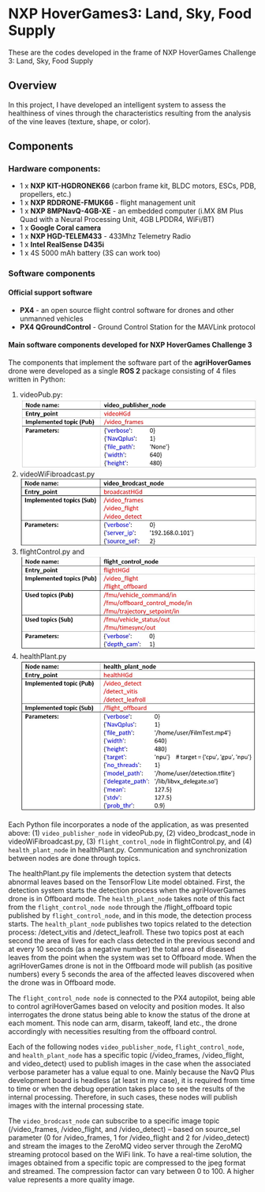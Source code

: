 # NXP HoverGames3: Land, Sky, Food Supply

These are the codes developed in the frame of NXP HoverGames Challenge 3: Land, Sky, Food Supply

## Overview

In this project, I have developed an intelligent system to assess the healthiness of vines through the characteristics resulting from the analysis of the vine leaves (texture, shape, or color). 

## Components

### Hardware components:

- 1 x **NXP KIT-HGDRONEK66** (carbon frame kit, BLDC motors, ESCs, PDB, propellers, etc.)
- 1 x **NXP RDDRONE-FMUK66** - flight management unit
- 1 x **NXP 8MPNavQ-4GB-XE** - an embedded computer (i.MX 8M Plus Quad with a Neural Processing Unit, 4GB LPDDR4, WiFi/BT)
- 1 x **Google Coral camera**
- 1 x **NXP HGD-TELEM433** - 433Mhz Telemetry Radio 
- 1 x **Intel RealSense D435i**
- 1 x 4S 5000 mAh battery (3S can work too)

### Software components

#### Official support software

- **PX4** - an open source flight control software for drones and other unmanned vehicles
- **PX4 QGroundControl** - Ground Control Station for the MAVLink protocol

#### Main software components developed for NXP HoverGames Challenge 3

The components that implement the software part of the **agriHoverGames** drone were developed as a single **ROS 2** package consisting of 4 files written in Python:
1. videoPub.py:
![videoPub.py file info](./Imgs/01_file.JPG)
2. videoWiFibroadcast.py
![videoWiFibroadcast.py file info](./Imgs/02_file.JPG)
3. flightControl.py and
![flightControl.py file info](./Imgs/03_file.JPG)
4. healthPlant.py 
![healthPlant.py file info](./Imgs/04_file.JPG)

Each Python file incorporates a node of the application, as was presented above: (1) `video_publisher_node` in videoPub.py, (2) video_brodcast_node in videoWiFibroadcast.py, (3) `flight_control_node` in flightControl.py, and (4)  `health_plant_node` in healthPlant.py. Communication and synchronization between nodes are done through topics.

The healthPlant.py file implements the detection system that detects abnormal leaves based on the TensorFlow Lite model obtained. First, the detection system starts the detection process when the agriHoverGames drone is in Offboard mode. The `health_plant_node` takes note of this fact from the `flight_control_node node` through the /flight_offboard topic published by `flight_control_node`, and in this mode, the detection process starts. The `health_plant_node` publishes two topics related to the detection process: /detect_vitis and /detect_leafroll. These two topics post at each second the area of lives for each class detected in the previous second and at every 10 seconds (as a negative number) the total area of diseased leaves from the point when the system was set to Offboard mode. When the agriHoverGames drone is not in the Offboard mode will publish (as positive numbers) every 5 seconds the area of the affected leaves discovered when the drone was in Offboard mode.

The `flight_control_node node` is connected to the PX4 autopilot, being able to control agriHoverGames based on velocity and position modes. It also interrogates the drone status being able to know the status of the drone at each moment. This node can arm, disarm, takeoff, land etc., the drone accordingly with necessities resulting from the offboard control.

Each of the following nodes `video_publisher_node`, `flight_control_node`, and `health_plant_node` has a specific topic (/video_frames, /video_flight, and video_detect) used to publish images in the case when the associated verbose parameter has a value equal to one. Mainly because the NavQ Plus development board is headless (at least in my case), it is required from time to time or when the debug operation takes place to see the results of the internal processing. Therefore, in such cases, these nodes will publish images with the internal processing state.

The `video_brodcast_node` can subscribe to a specific image topic (/video_frames, /video_flight, and /video_detect) – based on source_sel parameter (0 for /video_frames, 1 for /video_flight and 2 for /video_detect) and stream the images to the ZeroMQ video server through the ZeroMQ streaming protocol based on the WiFi link. To have a real-time solution, the images obtained from a specific topic are compressed to the jpeg format and streamed. The compression factor can vary between 0 to 100. A higher value represents a more quality image.
